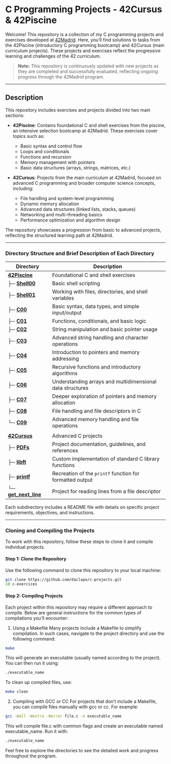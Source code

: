 # C Programming Projects - 42Cursus & 42Piscine

Welcome! This repository is a collection of my C programming projects and exercises developed at [42Madrid](https://www.42madrid.com). Here, you’ll find solutions to tasks from the 42Piscine (introductory C programming bootcamp) and 42Cursus (main curriculum projects). These projects and exercises reflect the progressive learning and challenges of the 42 curriculum.

> **Note:** This repository is continuously updated with new projects as they are completed and successfully evaluated, reflecting ongoing progress through the 42Madrid program.

---

## Description

This repository includes exercises and projects divided into two main sections:

- **42Piscine**: Contains foundational C and shell exercises from the piscine, an intensive selection bootcamp at 42Madrid. These exercises cover topics such as:
  - Basic syntax and control flow
  - Loops and conditionals
  - Functions and recursion
  - Memory management with pointers
  - Basic data structures (arrays, strings, matrices, etc.)

- **42Cursus**: Projects from the main curriculum at 42Madrid, focused on advanced C programming and broader computer science concepts, including:
  - File handling and system-level programming
  - Dynamic memory allocation
  - Advanced data structures (linked lists, stacks, queues)
  - Networking and multi-threading basics
  - Performance optimization and algorithm design

The repository showcases a progression from basic to advanced projects, reflecting the structured learning path at 42Madrid.


---

### Directory Structure and Brief Description of Each Directory 


| **Directory**          | **Description**                                                |
|--------------------|------------------------------------------------------------|
| [**42Piscine**](https://github.com/Daclapo/C-Projects/tree/main/42Piscine)      | Foundational C and shell exercises                         |
| ├─ [**Shell00**](https://github.com/Daclapo/C-Projects/tree/main/42Piscine/Shell00)     | Basic shell scripting                                      |
| ├─ [**Shell01**](https://github.com/Daclapo/C-Projects/tree/main/42Piscine/Shell01)     | Working with files, directories, and shell variables       |
| ├─ [**C00**](https://github.com/Daclapo/C-Projects/tree/main/42Piscine/C00)         | Basic syntax, data types, and simple input/output         |
| ├─ [**C01**](https://github.com/Daclapo/C-Projects/tree/main/42Piscine/C01)         | Functions, conditionals, and basic logic                   |
| ├─ [**C02**](https://github.com/Daclapo/C-Projects/tree/main/42Piscine/C02)         | String manipulation and basic pointer usage                |
| ├─ [**C03**](https://github.com/Daclapo/C-Projects/tree/main/42Piscine/C03)         | Advanced string handling and character operations          |
| ├─ [**C04**](https://github.com/Daclapo/C-Projects/tree/main/42Piscine/C04)         | Introduction to pointers and memory addressing             |
| ├─ [**C05**](https://github.com/Daclapo/C-Projects/tree/main/42Piscine/C05)         | Recursive functions and introductory algorithms            |
| ├─ [**C06**](https://github.com/Daclapo/C-Projects/tree/main/42Piscine/C06)         | Understanding arrays and multidimensional data structures  |
| ├─ [**C07**](https://github.com/Daclapo/C-Projects/tree/main/42Piscine/C07)         | Deeper exploration of pointers and memory allocation       |
| ├─ [**C08**](https://github.com/Daclapo/C-Projects/tree/main/42Piscine/C08)         | File handling and file descriptors in C                    |
| └─ [**C09**](https://github.com/Daclapo/C-Projects/tree/main/42Piscine/C09)         | Advanced memory handling and file operations               |
|                    |                                                            |  
| [**42Cursus**](https://github.com/Daclapo/C-Projects/tree/main/42Cursus)       | Advanced C projects                                        |
| ├─ [**PDFs**](https://github.com/Daclapo/C-Projects/tree/main/42Cursus/PDFs)        | Project documentation, guidelines, and references          |
| ├─ [**libft**](https://github.com/Daclapo/C-Projects/tree/main/42Cursus/libft)       | Custom implementation of standard C library functions      |
| ├─ [**printf**](https://github.com/Daclapo/C-Projects/tree/main/42Cursus/printf)      | Recreation of the `printf` function for formatted output   |
| └─ [**get_next_line**](https://github.com/Daclapo/C-Projects/tree/main/42Cursus/get_next_line) | Project for reading lines from a file descriptor        |



Each subdirectory includes a README file with details on specific project requirements, objectives, and instructions.


---

### Cloning and Compiling the Projects

To work with this repository, follow these steps to clone it and compile individual projects.

#### Step 1: Clone the Repository

Use the following command to clone this repository to your local machine:
```bash
git clone https://github.com/daclapo/c-projects.git
cd c-exercices
```

#### Step 2: Compiling Projects

Each project within this repository may require a different approach to compile. Below are general instructions for the common types of compilations you’ll encounter:


  1.	Using a Makefile
  Many projects include a Makefile to simplify compilation. In such cases, navigate to the project directory and use the following command:
  ```bash
  make
  ```

  This will generate an executable (usually named according to the project). You can then run it using:
  ```bash
  ./executable_name
  ```

  To clean up compiled files, use:
  ```bash
  make clean
  ```


  2.	Compiling with GCC or CC
  For projects that don’t include a Makefile, you can compile files manually with gcc or cc. For example:
  ```bash
  gcc -Wall -Wextra -Werror file.c -o executable_name
  ```

  This will compile file.c with common flags and create an executable named executable_name. Run it with:
  ```bash
  ./executable_name
  ```


Feel free to explore the directories to see the detailed work and progress throughout the program.

